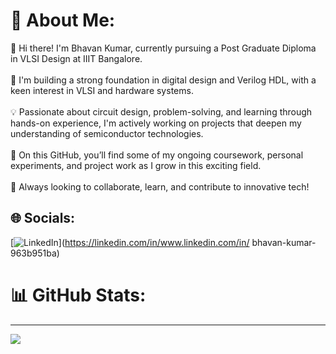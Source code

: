 # 💫 About Me:
👋 Hi there! I'm Bhavan Kumar, currently pursuing a Post Graduate Diploma in VLSI Design at IIIT Bangalore.<br><br>🔧 I'm building a strong foundation in digital design and Verilog HDL, with a keen interest in VLSI and hardware systems.<br><br>💡 Passionate about circuit design, problem-solving, and learning through hands-on experience, I'm actively working on projects that deepen my understanding of semiconductor technologies.<br><br>📁 On this GitHub, you’ll find some of my ongoing coursework, personal experiments, and project work as I grow in this exciting field.<br><br>🚀 Always looking to collaborate, learn, and contribute to innovative tech!


## 🌐 Socials:
[![LinkedIn](https://img.shields.io/badge/LinkedIn-%230077B5.svg?logo=linkedin&logoColor=white)](https://linkedin.com/in/www.linkedin.com/in/ bhavan-kumar-963b951ba) 
# 📊 GitHub Stats:
---
[![](https://visitcount.itsvg.in/api?id=Bhavan701&icon=0&color=0)](https://visitcount.itsvg.in)

<!-- Proudly created with GPRM ( https://gprm.itsvg.in ) -->
